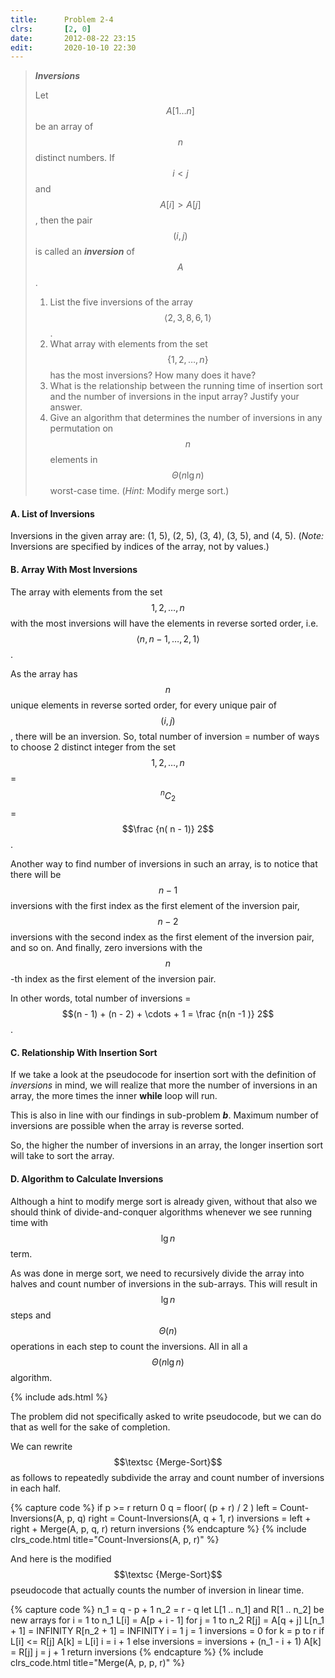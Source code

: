 ```yaml
---
title:      Problem 2-4
clrs:       [2, 0]
date:       2012-08-22 23:15
edit:       2020-10-10 22:30
---
```


> ***Inversions***
>
> Let $$A[1 \ldots n]$$ be an array of $$n$$ distinct numbers. If $$i < j$$ and $$A[i] > A[j]$$, then the pair $$(i, j)$$ is called an ***inversion*** of $$A$$.
>  
> 1. List the five inversions of the array $$\langle 2, 3, 8, 6, 1 \rangle$$.
> 2. What array with elements from the set $$\{1, 2, \ldots , n\}$$ has the most inversions? How many does it have?
> 3. What is the relationship between the running time of insertion sort and the number of inversions in the input array? Justify your answer.
> 4. Give an algorithm that determines the number of inversions in any permutation on $$n$$ elements in $$\Theta(n \lg n)$$ worst-case time. (*Hint:* Modify merge sort.)

#### A. List of Inversions

Inversions in the given array are: (1, 5), (2, 5), (3, 4), (3, 5), and (4, 5). (*Note:* Inversions are specified by indices of the array, not by values.)

#### B. Array With Most Inversions

The array with elements from the set $${1, 2, \dots , n}$$ with the most inversions will have the elements in reverse sorted order, i.e. $$\langle n, n - 1, \dots, 2, 1 \rangle$$.

As the array has $$n$$ unique elements in reverse sorted order, for every unique pair of $$(i, j)$$, there will be an inversion. So, total number of inversion = number of ways to choose 2 distinct integer from the set $${1, 2, \dots , n}$$ = $$^nC_2$$ = $$\frac {n( n - 1)} 2$$.

Another way to find number of inversions in such an array, is to notice that there will be $$n - 1$$ inversions with the first index as the first element of the inversion pair, $$n -2$$ inversions with the second index as the first element of the inversion pair, and so on. And finally, zero inversions with the $$n$$-th index as the first element of the inversion pair.

In other words, total number of inversions = $$(n - 1) + (n - 2) + \cdots + 1 = \frac {n(n -1 )} 2$$.

#### C. Relationship With Insertion Sort

If we take a look at the pseudocode for insertion sort with the definition of *inversions* in mind, we will realize that more the number of inversions in an array, the more times the inner **while** loop will run.

This is also in line with our findings in sub-problem ***b***. Maximum number of inversions are possible when the array is reverse sorted.

So, the higher the number of inversions in an array, the longer insertion sort will take to sort the array.

#### D. Algorithm to Calculate Inversions

Although a hint to modify merge sort is already given, without that also we should think of divide-and-conquer algorithms whenever we see running time with $$\lg n$$ term.

As was done in merge sort, we need to recursively divide the array into halves and count number of inversions in the sub-arrays. This will result in $$\lg n$$ steps and $$\Theta(n)$$ operations in each step to count the inversions. All in all a $$\Theta(n \lg n)$$ algorithm.

{% include ads.html %}

The problem did not specifically asked to write pseudocode, but we can do that as well for the sake of completion.

We can rewrite $$\textsc {Merge-Sort}$$ as follows to repeatedly subdivide the array and count number of inversions in each half.

{% capture code %}
if p >= r
    return 0
q = floor( (p + r) / 2 )
left = Count-Inversions(A, p, q)
right = Count-Inversions(A, q + 1, r)
inversions = left + right + Merge(A, p, q, r)
return inversions
{% endcapture %}
{% include clrs_code.html title="Count-Inversions(A, p, r)" %}

And here is the modified $$\textsc {Merge-Sort}$$ pseudocode that actually counts the number of inversion in linear time.

{% capture code %}
n_1 = q - p + 1
n_2 = r - q
let L[1 .. n_1] and R[1 .. n_2] be new arrays
for i = 1 to n_1
    L[i] = A[p + i - 1]
for j = 1 to n_2
    R[j] = A[q + j]
L[n_1 + 1] = INFINITY
R[n_2 + 1] = INFINITY
i = 1
j = 1
inversions = 0
for k = p to r
    if L[i] <= R[j]
        A[k] = L[i]
        i = i + 1
    else
        inversions = inversions + (n_1 - i + 1)
        A[k] = R[j]
        j = j + 1
return inversions
{% endcapture %}
{% include clrs_code.html title="Merge(A, p, p, r)" %}
